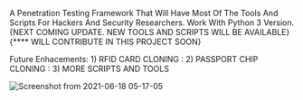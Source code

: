A Penetration Testing Framework That Will Have Most Of The Tools And Scripts For Hackers And Security Researchers. Work With Python 3 Version.  {NEXT COMING UPDATE. NEW TOOLS AND SCRIPTS WILL BE AVAILABLE} {**** WILL CONTRIBUTE IN THIS PROJECT SOON}

Future Enhacements: 1) RFID CARD CLONING
                  : 2) PASSPORT CHIP CLONING
                  : 3) MORE SCRIPTS AND TOOLS


![Screenshot from 2021-06-18 05-17-05](https://user-images.githubusercontent.com/70053073/122559646-76fa0a00-cff4-11eb-9588-bcaceb994a80.png)
